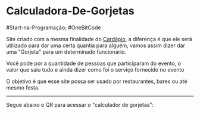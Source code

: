 # Calculadora-De-Gorjetas
#Start-na-Programação; #OneBitCode

<p>Site criado com a mesma finalidade do <a href="">Cardápio</a>, a diferença é que ele será utilizado para dar uma certa quantia para alguém, vamos assim dizer dar uma "Gorjeta" para um determinado funcionário.</p>
<p>Você pode por a quantidade de pessoas que participaram do evento, o valor que saiu tudo e ainda dizer como foi o serviço fornecido no evento</p>
<p>O objetivo é que esse site possa ser usado por restaurantes, bares ou até mesmo festa.</p>
<hr>
<p>Segue abaixo o QR para acessar o "calculador de gorjetas":</p>
<img src="" alt="">
